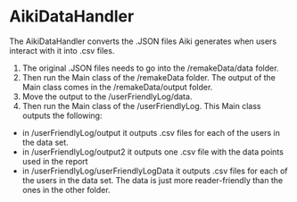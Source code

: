 # AikiDataHandler

The AikiDataHandler converts the .JSON files Aiki generates when users interact with it into .csv files.

1) The original .JSON files needs to go into the /remakeData/data folder.
2) Then run the Main class of the /remakeData folder. The output of the Main class comes in  the /remakeData/output folder.
3) Move the output to the /userFriendlyLog/data. 
4) Then run the Main class of the /userFriendlyLog. This Main class outputs the following:
- in /userFriendlyLog/output it outputs .csv files for each of the users in the data set. 
- in /userFriendlyLog/output2 it outputs one .csv file with the data points used in the report
- in /userFriendlyLog/userFriendlyLogData it outputs .csv files for each of the users in the data set. The data is just more reader-friendly than the ones in the other folder.
